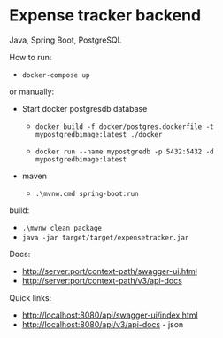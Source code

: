 # Expense tracker backend

Java, Spring Boot, PostgreSQL

How to run:

  -  `docker-compose up`

or manually:
- Start docker postgresdb database

  - `docker build -f docker/postgres.dockerfile -t mypostgredbimage:latest ./docker`

  - `docker run --name mypostgredb -p 5432:5432 -d mypostgredbimage:latest`

- maven

  - `.\mvnw.cmd spring-boot:run`

build:
  - `.\mvnw clean package`
  - `java -jar target/target/expensetracker.jar`

Docs:

- [http://server:port/context-path/swagger-ui.html](http://server:port/context-path/swagger-ui.html)
- [http://server:port/context-path/v3/api-docs](http://server:port/context-path/v3/api-docs)

Quick links:

- [http://localhost:8080/api/swagger-ui/index.html](http://localhost:8080/api/swagger-ui/index.html)
- [http://localhost:8080/api/v3/api-docs](http://localhost:8080/api/v3/api-docs) - json
